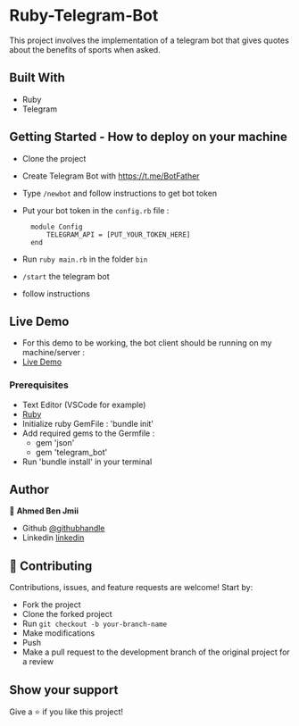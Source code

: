# Ruby-Telegram-Bot

This project involves the implementation of a telegram bot that gives quotes about the benefits of sports when asked.

## Built With

- Ruby
- Telegram

## Getting Started - How to deploy on your machine

- Clone the project
- Create Telegram Bot with https://t.me/BotFather 
- Type `/newbot` and follow instructions to get bot token
- Put your bot token in the `config.rb` file :

        module Config
            TELEGRAM_API = [PUT_YOUR_TOKEN_HERE]
        end
 
- Run `ruby main.rb` in the folder `bin`
- `/start` the telegram bot
- follow instructions

## Live Demo

- For this demo to be working, the bot client should be running on my machine/server :
- [Live Demo](https://t.me/AhmedRubyCapstoneBot)

### Prerequisites

- Text Editor (VSCode for example)
- [Ruby](https://ruby-doc.org/downloads/)
- Initialize ruby GemFile : 'bundle init'
- Add required gems to the Germfile : 
    - gem 'json'
    - gem 'telegram_bot'
- Run 'bundle install' in your terminal

## Author

👤 **Ahmed Ben Jmii**

- Github [@githubhandle](https://github.com/Ahmed-Benj)
- Linkedin [linkedin](https://www.linkedin.com/in/ahmed-b-05600992/)

## 🤝 Contributing

Contributions, issues, and feature requests are welcome! Start by:

- Fork the project
- Clone the forked project
- Run `git checkout -b your-branch-name`
- Make modifications
- Push
- Make a pull request to the development branch of the original project for a review

## Show your support

Give a ⭐️ if you like this project!

